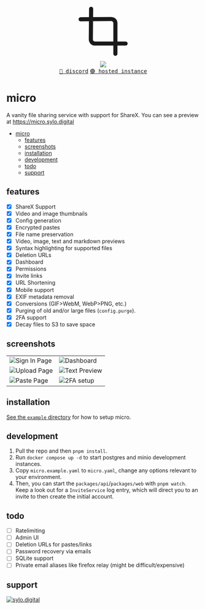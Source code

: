 <p align="center">
   <svg xmlns="http://www.w3.org/2000/svg" width="128" height="128" viewBox="0 0 24 24" fill="none" stroke="currentColor" stroke-width="2" stroke-linecap="round" stroke-linejoin="round" class="mr-2 text-primary">
      <path d="M6.13 1L6 16a2 2 0 0 0 2 2h15"></path>
      <path d="M1 6.13L16 6a2 2 0 0 1 2 2v15"></path>
   </svg>
</p>

<p align="center">
  <img src="https://skillicons.dev/icons?i=vite,tailwind,nest,typescript,docker,graphql" />
  <br/>
  <a href="https://discord.gg/VDMX6VQRZm"><kbd>🔵 discord</kbd></a> <a href="https://micro.sylo.digital"><kbd>🟣 hosted instance</kbd></a>
</p>

# micro

A vanity file sharing service with support for ShareX. You can see a preview at https://micro.sylo.digital

- [micro](#micro)
  - [features](#features)
  - [screenshots](#screenshots)
  - [installation](#installation)
  - [development](#development)
  - [todo](#todo)
  - [support](#support)

## features

- [x] ShareX Support
- [x] Video and image thumbnails
- [x] Config generation
- [x] Encrypted pastes
- [x] File name preservation
- [x] Video, image, text and markdown previews
- [x] Syntax highlighting for supported files
- [x] Deletion URLs
- [x] Dashboard
- [x] Permissions
- [x] Invite links
- [x] URL Shortening
- [x] Mobile support
- [x] EXIF metadata removal
- [x] Conversions (GIF>WebM, WebP>PNG, etc.)
- [x] Purging of old and/or large files (`config.purge`).
- [x] 2FA support
- [X] Decay files to S3 to save space 

## screenshots

<table>
  <tr>
    <td><img src="https://i.imgur.com/YN5WXpz.png" title="Sign In Page" alt="Sign In Page"></td>
    <td><img src="https://i.imgur.com/lw0FlYR.png" title="Dashboard" alt="Dashboard"></td>
   </tr> 
  </tr>
  <tr>
    <td><img src="https://i.imgur.com/ybu4B8I.png" title="Upload Page" alt="Upload Page"></td>
    <td><img src="https://i.imgur.com/Ij7PElj.png" title="Text Preview" alt="Text Preview"></td>
   </tr> 
  </tr>
  <tr>
    <td><img src="https://i.imgur.com/1KUrtVf.png" title="Paste Page" alt="Paste Page"></td>
    <td><img src="https://i.imgur.com/GYaEcKy.png" title="2FA setup" alt="2FA setup"></td>
  </tr>
</table>

## installation

[See the `example` directory](./example) for how to setup micro.

## development

1. Pull the repo and then `pnpm install`.
2. Run `docker compose up -d` to start postgres and minio development instances.
3. Copy `micro.example.yaml` to `micro.yaml`, change any options relevant to your environment.
5. Then, you can start the `packages/api`/`packages/web` with `pnpm watch`. Keep a look out for a `InviteService` log entry, which will direct you to an invite to then create the initial account.

## todo

- [ ] Ratelimiting
- [ ] Admin UI
- [ ] Deletion URLs for pastes/links
- [ ] Password recovery via emails
- [ ] SQLite support
- [ ] Private email aliases like firefox relay (might be difficult/expensive)

## support

<a href="https://discord.gg/VDMX6VQRZm" target="__blank">
  <img src="https://discordapp.com/api/guilds/778444719553511425/widget.png?style=banner2" alt="sylo.digital"/>
</a>
